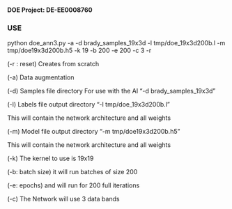#### DOE Project: DE-EE0008760

### USE

python doe_ann3.py -a -d brady_samples_19x3d -l tmp/doe_19x3d200b.l -m tmp/doe19x3d200b.h5 -k 19 -b 200 -e 200 -c 3 -r

(-r : reset) Creates from scratch

(-a) Data augmentation

(-d) Samples file directory 
For use with the AI
“-d brady_samples_19x3d”

(-l) Labels file output directory
“-l tmp/doe_19x3d200b.l”

This will contain the network architecture and all weights

(-m) Model file output directory
“-m tmp/doe19x3d200b.h5” 

This will contain the network architecture and all weights

(-k) The kernel to use is 19x19

(-b: batch size) it will run batches of size 200

(-e: epochs) and will run for 200 full iterations

(-c) The Network will use 3 data bands

